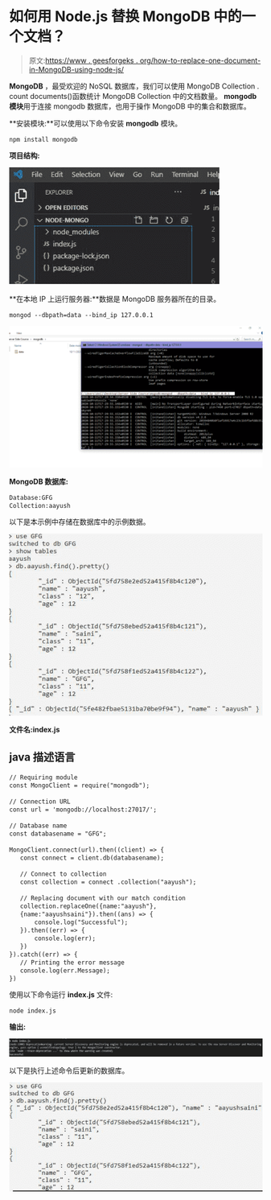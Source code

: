 # 如何用 Node.js 替换 MongoDB 中的一个文档？

> 原文:[https://www . geesforgeks . org/how-to-replace-one-document-in-MongoDB-using-node-js/](https://www.geeksforgeeks.org/how-to-replace-one-document-in-mongodb-using-node-js/)

**MongoDB** ，最受欢迎的 NoSQL 数据库，我们可以使用 MongoDB Collection . count documents()函数统计 MongoDB Collection 中的文档数量。 **mongodb** **模块**用于连接 mongodb 数据库，也用于操作 MongoDB 中的集合和数据库。

**安装模块:**可以使用以下命令安装 **mongodb** 模块。

```
npm install mongodb
```

**项目结构:**

![](img/680c11a4a464432626c22f3eee5f7f10.png)

**在本地 IP 上运行服务器:**数据是 MongoDB 服务器所在的目录。

```
mongod --dbpath=data --bind_ip 127.0.0.1
```

![](img/1e52d87f2ec35e8c724e121c4d12f7e0.png)

**MongoDB 数据库:**

```
Database:GFG
Collection:aayush
```

以下是本示例中存储在数据库中的示例数据。

![](img/bc961d685cbe113ef4d34918824c1f36.png)

**文件名:index.js**

## java 描述语言

```
// Requiring module
const MongoClient = require("mongodb");

// Connection URL
const url = 'mongodb://localhost:27017/';

// Database name
const databasename = "GFG";

MongoClient.connect(url).then((client) => {
   const connect = client.db(databasename);

   // Connect to collection
   const collection = connect .collection("aayush");

   // Replacing document with our match condition
   collection.replaceOne({name:"aayush"},
   {name:"aayushsaini"}).then((ans) => {
       console.log("Successful");
   }).then((err) => {
       console.log(err);
   })    
}).catch((err) => {
   // Printing the error message
   console.log(err.Message);
})
```

使用以下命令运行 **index.js** 文件:

```
node index.js
```

**输出:**

![](img/68a8684ee8ca7bc9d9f279b9ba479092.png)

以下是执行上述命令后更新的数据库。

![](img/3288da148d24b84069a597a1839173bf.png)